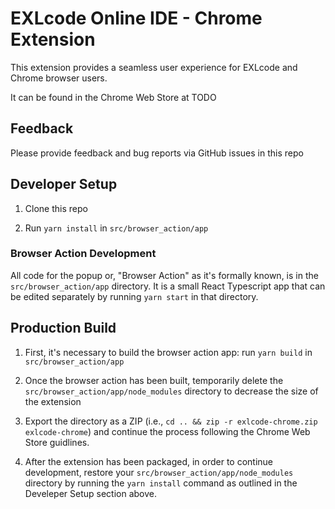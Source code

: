 # EXLcode Online IDE - Chrome Extension

This extension provides a seamless user experience for EXLcode and Chrome browser users.

It can be found in the Chrome Web Store at TODO

## Feedback

Please provide feedback and bug reports via GitHub issues in this repo

## Developer Setup

1.  Clone this repo

2.  Run `yarn install` in `src/browser_action/app`

### Browser Action Development

All code for the popup or, "Browser Action" as it's formally known, is in the `src/browser_action/app` directory. It is a small React Typescript app that can be edited separately by running `yarn start` in that directory.

## Production Build

1.  First, it's necessary to build the browser action app: run `yarn build` in `src/browser_action/app`

2.  Once the browser action has been built, temporarily delete the `src/browser_action/app/node_modules` directory to decrease the size of the extension

3.  Export the directory as a ZIP (i.e., `cd .. && zip -r exlcode-chrome.zip exlcode-chrome`) and continue the process following the Chrome Web Store guidlines.

4.  After the extension has been packaged, in order to continue development, restore your `src/browser_action/app/node_modules` directory by running the `yarn install` command as outlined in the Develeper Setup section above.

